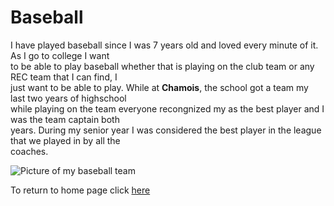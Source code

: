 # Baseball
I have played baseball since I was 7 years old and loved every minute of it. As I go to college I want  
to be able to play baseball whether that is playing on the club team or any REC team that I can find, I  
just want to be able to play. While at **Chamois**, the school got a team my last two years of highschool  
while playing on the team everyone recongnized my as the best player and I was the team captain both  
years. During my senior year I was considered the best player in the league that we played in by all the  
coaches.

![Picture of my baseball team](https://encrypted-tbn0.gstatic.com/images?q=tbn:ANd9GcRvvnvkqVSoGShl7Gakb03pVCP-EG-JAk0OPw&usqp=CAU) 

To return to home page click [here](https://paulsmeyere.github.io/About-ME/)
